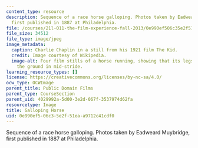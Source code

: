 ```yaml
---
content_type: resource
description: Sequence of a race horse galloping. Photos taken by Eadweard Muybridge,
  first published in 1887 at Philadelphia.
file: /courses/21l-011-the-film-experience-fall-2013/0e990ef506c35e2f51eaa9712c41cdf0_horse.jpg
file_size: 34512
file_type: image/jpeg
image_metadata:
  caption: Charlie Chaplin in a still from his 1921 film The Kid.
  credit: Image courtesy of Wikipedia.
  image-alt: Four film stills of a horse running, showing that its legs are all off
    the ground in mid-stride.
learning_resource_types: []
license: https://creativecommons.org/licenses/by-nc-sa/4.0/
ocw_type: OCWImage
parent_title: Public Domain Films
parent_type: CourseSection
parent_uid: 4029992a-5d00-3e2d-067f-3537974d62fa
resourcetype: Image
title: Galloping Horse
uid: 0e990ef5-06c3-5e2f-51ea-a9712c41cdf0
---
```

Sequence of a race horse galloping. Photos taken by Eadweard Muybridge, first published in 1887 at Philadelphia.
